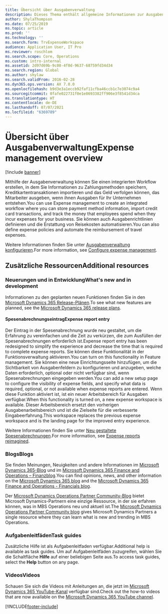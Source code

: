 ```yaml
---
title: Übersicht über Ausgabenverwaltung
description: Dieses Thema enthält allgemeine Informationen zur Ausgabenverwaltung und Links zu zusätzlichen Ressourcen. Mithilfe der Ausgabenverwaltung können Sie einen integrierten Workflow erstellen, in dem Sie Informationen zu Zahlungsmethoden speichern, Kreditkartentransaktionen importieren und das Geld verfolgen können, das Mitarbeiter ausgeben, wenn ihnen Ausgaben für Ihr Unternehmen entstehen.
author: ShylaThompson
ms.date: 07/25/2019
ms.topic: article
ms.prod: ''
ms.technology: ''
ms.search.form: TrvExpenseWorkspace
audience: Application User, IT Pro
ms.reviewer: roschlom
ms.search.scope: Core, Operations
ms.custom: intro-internal
ms.assetid: 2d97d69b-9c08-4f0d-9637-68759fd34d34
ms.search.region: Global
ms.author: shylaw
ms.search.validFrom: 2016-02-28
ms.dyn365.ops.version: AX 7.0.0
ms.openlocfilehash: b9d3e3a1eccb92faf11cfba46ccb1c7e3074c9a4
ms.sourcegitcommit: 0fafe022731f0e1e8693382ff906e3f8541d34ca
ms.translationtype: HT
ms.contentlocale: de-DE
ms.lasthandoff: 07/07/2021
ms.locfileid: "6369789"
---
```

# <a name="expense-management-overview"></a><span data-ttu-id="7c030-104">Übersicht über Ausgabenverwaltung</span><span class="sxs-lookup"><span data-stu-id="7c030-104">Expense management overview</span></span>

[!include [banner](../includes/banner.md)]

<span data-ttu-id="7c030-105">Mithilfe der Ausgabenverwaltung können Sie einen integrierten Workflow erstellen, in dem Sie Informationen zu Zahlungsmethoden speichern, Kreditkartentransaktionen importieren und das Geld verfolgen können, das Mitarbeiter ausgeben, wenn ihnen Ausgaben für Ihr Unternehmen entstehen.</span><span class="sxs-lookup"><span data-stu-id="7c030-105">You can use Expense management to create an integrated workflow where you can store payment method information, import credit card transactions, and track the money that employees spend when they incur expenses for your business.</span></span> <span data-ttu-id="7c030-106">Sie können auch Ausgabenrichtlinien definieren und die Erstattung von Reisekosten automatisieren.</span><span class="sxs-lookup"><span data-stu-id="7c030-106">You can also define expense policies and automate the reimbursement of travel expenses.</span></span>

<span data-ttu-id="7c030-107">Weitere Informationen finden Sie unter [Ausgabenverwaltung konfigurieren](plan-expense-management.md).</span><span class="sxs-lookup"><span data-stu-id="7c030-107">For more information, see [Configure expense management](plan-expense-management.md).</span></span>

## <a name="additional-resources"></a><span data-ttu-id="7c030-108">Zusätzliche Ressourcen</span><span class="sxs-lookup"><span data-stu-id="7c030-108">Additional resources</span></span>

### <a name="whats-new-and-in-development"></a><span data-ttu-id="7c030-109">Neuerungen und in Entwicklung</span><span class="sxs-lookup"><span data-stu-id="7c030-109">What's new and in development</span></span>

<span data-ttu-id="7c030-110">Informationen zu den geplanten neuen Funktionen finden Sie in den [Microsoft Dynamics 365 Release-Plänen](/dynamics365/release-plans/).</span><span class="sxs-lookup"><span data-stu-id="7c030-110">To see what new features are planned, see the [Microsoft Dynamics 365 release plans](/dynamics365/release-plans/).</span></span>

#### <a name="expense-report-entry"></a><span data-ttu-id="7c030-111">Spesenabrechnungseintrag</span><span class="sxs-lookup"><span data-stu-id="7c030-111">Expense report entry</span></span>

<span data-ttu-id="7c030-112">Der Eintrag in der Spesenabrechnung wurde neu gestaltet, um die Erfahrung zu vereinfachen und die Zeit zu verkürzen, die zum Ausfüllen der Spesenabrechnungen erforderlich ist.</span><span class="sxs-lookup"><span data-stu-id="7c030-112">Expense report entry has been redesigned to simplify the experience and decrease the time that is required to complete expense reports.</span></span> <span data-ttu-id="7c030-113">Sie können diese Funktionalität in der Funktionsverwaltung aktivieren.</span><span class="sxs-lookup"><span data-stu-id="7c030-113">You can turn on this functionality in Feature management.</span></span> <span data-ttu-id="7c030-114">Sie können eine neue Einrichtungsseite hinzufügen, um die Sichtbarkeit von Ausgabenfeldern zu konfigurieren und anzugeben, welche Daten erforderlich, optional oder nicht verfügbar sind, wenn Spesenabrechnungen eingegeben werden.</span><span class="sxs-lookup"><span data-stu-id="7c030-114">You can add a new setup page to configure the visibility of expense fields, and specify what data is required, optional, or not available when expense reports are entered.</span></span> <span data-ttu-id="7c030-115">Wenn diese Funktion aktiviert ist, ist ein neuer Arbeitsbereich für Ausgaben verfügbar.</span><span class="sxs-lookup"><span data-stu-id="7c030-115">When this functionality is turned on, a new expense workspace is available.</span></span> <span data-ttu-id="7c030-116">Dieser Arbeitsbereich ersetzt den vorherigen Ausgabenarbeitsbereich und ist die Zielseite für die verbesserte Eingabeerfahrung.</span><span class="sxs-lookup"><span data-stu-id="7c030-116">This workspace replaces the previous expense workspace and is the landing page for the improved entry experience.</span></span>

<span data-ttu-id="7c030-117">Weitere Informationen finden Sie unter [Neu gestaltete Spesenabrechnungen](ExpenseWorkspaceNew.md).</span><span class="sxs-lookup"><span data-stu-id="7c030-117">For more information, see [Expense reports reimagined](ExpenseWorkspaceNew.md).</span></span>

### <a name="blogs"></a><span data-ttu-id="7c030-118">Blogs</span><span class="sxs-lookup"><span data-stu-id="7c030-118">Blogs</span></span>

<span data-ttu-id="7c030-119">Sie finden Meinungen, Neuigkeiten und andere Informationen im [Microsoft Dynamics 365-Blog](https://community.dynamics.com/b/msftdynamicsblog?c=Enterprise) und im [Microsoft Dynamics 365 Finance and Operations – Finanzblog](https://community.dynamics.com/365/financeandoperations/b/financials).</span><span class="sxs-lookup"><span data-stu-id="7c030-119">You can find opinions, news, and other information on the [Microsoft Dynamics 365 blog](https://community.dynamics.com/b/msftdynamicsblog?c=Enterprise) and the [Microsoft Dynamics 365 Finance and Operations - Financials blog](https://community.dynamics.com/365/financeandoperations/b/financials).</span></span>

<span data-ttu-id="7c030-120">Der [Microsoft Dynamics Operations Partner Community-Blog](https://community.dynamics.com/partner/b/operationspartnercommunityblog) bietet Microsoft Dynamics-Partnern eine einzige Ressource, in der sie erfahren können, was in MBS Operations neu und aktuell ist.</span><span class="sxs-lookup"><span data-stu-id="7c030-120">The [Microsoft Dynamics Operations Partner Community blog](https://community.dynamics.com/partner/b/operationspartnercommunityblog) gives Microsoft Dynamics Partners a single resource where they can learn what is new and trending in MBS Operations.</span></span>

### <a name="task-guides"></a><span data-ttu-id="7c030-121">Aufgabenleitfäden</span><span class="sxs-lookup"><span data-stu-id="7c030-121">Task guides</span></span>

<span data-ttu-id="7c030-122">Zusätzliche Hilfe ist als Aufgabenleitfaden verfügbar.</span><span class="sxs-lookup"><span data-stu-id="7c030-122">Additional help is available as task guides.</span></span> <span data-ttu-id="7c030-123">Um auf Aufgabenleitfäden zuzugreifen, wählen Sie die Schaltfläche **Hilfe** auf einer beliebigen Seite aus.</span><span class="sxs-lookup"><span data-stu-id="7c030-123">To access task guides, select the **Help** button on any page.</span></span>

### <a name="videos"></a><span data-ttu-id="7c030-124">Videos</span><span class="sxs-lookup"><span data-stu-id="7c030-124">Videos</span></span>

<span data-ttu-id="7c030-125">Schauen Sie sich die Videos mit Anleitungen an, die jetzt im [Microsoft Dynamics 365 YouTube-Kanal](https://www.youtube.com/channel/UCJGCg4rB3QSs8y_1FquelBQ) verfügbar sind.</span><span class="sxs-lookup"><span data-stu-id="7c030-125">Check out the how-to videos that are now available on the [Microsoft Dynamics 365 YouTube channel](https://www.youtube.com/channel/UCJGCg4rB3QSs8y_1FquelBQ).</span></span>


[!INCLUDE[footer-include](../includes/footer-banner.md)]